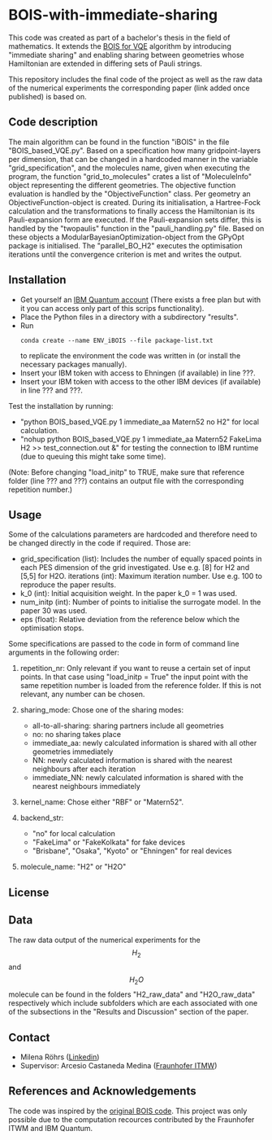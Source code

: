# BOIS-with-immediate-sharing
This code was created as part of a bachelor's thesis in the field of mathematics. It extends the [BOIS for VQE](https://doi.org/10.1038/s41534-021-00452-9) algorithm by introducing "immediate sharing" and enabling sharing between geometries whose Hamiltonian are extended in differing sets of Pauli strings.

This repository includes the final code of the project as well as the raw data of the numerical experiments the corresponding paper (link added once published) is based on.

## Code description

The main algorithm can be found in the function "iBOIS" in the file "BOIS_based_VQE.py". Based on a specification how many gridpoint-layers per dimension, that can be changed in a hardcoded manner in the variable "grid_specification", and the molecules name, given when executing the program, the function "grid_to_molecules" crates a list of "MoleculeInfo" object representing the different geometries. The objective function evaluation is handled by the "ObjectiveFunction" class. Per geometry an ObjectiveFunction-object is created. During its initialisation, a Hartree-Fock calculation and the transformations to finally access the Hamiltonian is its Pauli-expansion form are executed. If the Pauli-expansion sets differ, this is handled by the "twopaulis" function in the "pauli_handling.py" file. Based on these objects a ModularBayesianOptimization-object from the GPyOpt package is initialised. The "parallel_BO_H2" executes the optimisation iterations until the convergence criterion is met and writes the output.

## Installation

   - Get yourself an [IBM Quantum account](https://quantum.ibm.com/) (There exists a free plan but with it you can access only part of this scrips functionality).
   - Place the Python files in a directory with a subdirectory "results".
   - Run 
        ```
        conda create --name ENV_iBOIS --file package-list.txt
        ```
     to replicate the environment the code was written in (or install the necessary packages manually). 
   - Insert your IBM token with access to Ehningen (if available) in line ???.
   - Insert your IBM token with access to the other IBM devices (if available) in line ??? and ???.

   Test the installation by running: 
   - "python BOIS_based_VQE.py 1 immediate_aa Matern52 no H2" for local calculation.
   - "nohup python BOIS_based_VQE.py 1 immediate_aa Matern52 FakeLima H2 >> test_connection.out &" for testing the connection to IBM runtime (due to queuing this might take some time).

   (Note: Before changing "load_initp" to TRUE, make sure that reference folder (line ??? and ???) contains an output file with the corresponding repetition number.)

## Usage

Some of the calculations parameters are hardcoded and therefore need to be changed directly in the code if required. Those are:

- grid_specification (list): Includes the number of equally spaced points in each PES dimension of the grid investigated. Use e.g. [8] for H2 and [5,5] for H2O.
iterations (int): Maximum iteration number. Use e.g. 100 to reproduce the paper results.
- k_0 (int): Initial acquisition weight. In the paper k_0 = 1 was used.
- num_initp (int): Number of points to initialise the surrogate model. In the paper 30 was used.
- eps (float): Relative deviation from the reference below which the optimisation stops.

Some specifications are passed to the code in form of command line arguments in the following order:

1. repetition_nr: Only relevant if you want to reuse a certain set of input points. In that case using "load_initp = True" the input point with the same repetition number is loaded from the reference folder. If this is not relevant, any number can be chosen.
2. sharing_mode: Chose one of the sharing modes:

    - all-to-all-sharing: sharing partners include all geometries
    - no: no sharing takes place 
    - immediate_aa: newly calculated information is shared with all other geometries immediately
    - NN: newly calculated information is shared with the nearest neighbours after each iteration
    - immediate_NN: newly calculated information is shared with the nearest neighbours immediately
3. kernel_name: Chose either "RBF" or "Matern52".
4. backend_str: 
    - "no" for local calculation
    - "FakeLima" or "FakeKolkata" for fake devices
    - "Brisbane", "Osaka", "Kyoto" or "Ehningen" for real devices

5. molecule_name: "H2" or "H2O"

## License

## Data

The raw data output of the numerical experiments for the $$H_2$$ and $$H_2O$$ molecule can be found in the folders "H2_raw_data" and "H2O_raw_data" respectively which include subfolders which are each associated with one of the subsections in the "Results and Discussion" section of the paper.

## Contact

- Milena Röhrs ([Linkedin](https://de.linkedin.com/in/milena-roehrs))
- Supervisor: Arcesio Castaneda Medina ([Fraunhofer ITMW](https://www.itwm.fraunhofer.de/de/abteilungen/hpc/mitarbeiter/arcesio-castaneda-medina.html))

## References and Acknowledgements

The code was inspired by the [original BOIS code](https://github.com/chris-n-self/qc_optim/blob/master/qcoptim/bo_chemistry.py). This project was only possible due to the computation recources contributed by the Fraunhofer ITWM and IBM Quantum.
